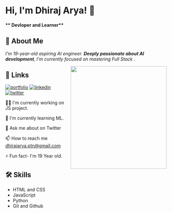 
# Hi, I'm Dhiraj Arya! 👋

#### ** Devloper and Learner**


## 🚀 About Me
*I'm 19-year-old aspiring AI engineer. **Deeply passionate about AI development**, I'm currently focused on mastering Full Stack .*

<img align="right" width="300" height="320" src="https://i.ibb.co/Tt5GbvH/upload-self.jpg">

## 🔗 Links
[![portfolio](https://img.shields.io/badge/my_portfolio-000?style=for-the-badge&logo=ko-fi&logoColor=white)](https://dhiraj-arya.super.site/)
[![linkedin](https://img.shields.io/badge/linkedin-0A66C2?style=for-the-badge&logo=linkedin&logoColor=white)](https://www.linkedin.com/in/myselfdhiraj)
[![twitter](https://img.shields.io/badge/twitter-1DA1F2?style=for-the-badge&logo=twitter&logoColor=white)](https://twitter.com/myselfdhiraj_)



👩‍💻 I'm currently working on JS project.

🧠 I'm currently learning ML.

💬 Ask me about on Twitter

📫 How to reach me dhirajarya.ptn@gmail.com

⚡️ Fun fact- I'm 19 Year old.


## 🛠 Skills
- HTML and CSS
- JavaScript
- Python
- Git and Github






